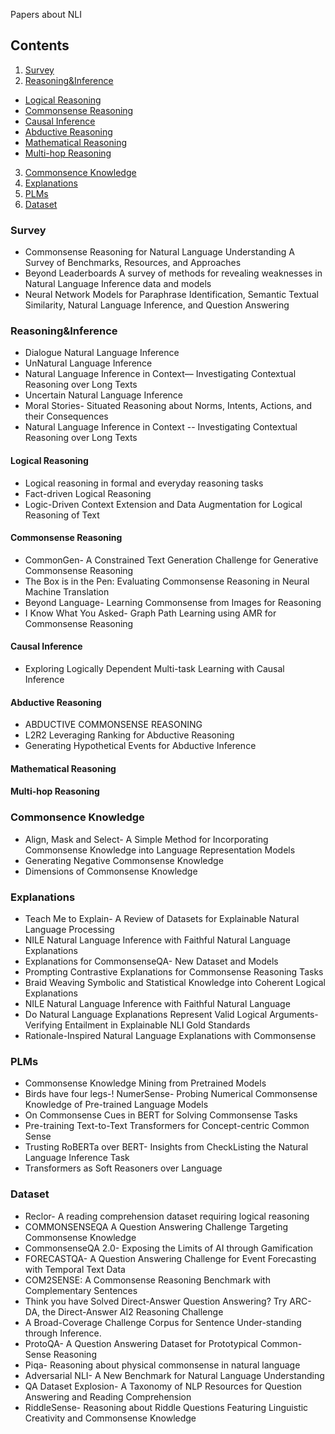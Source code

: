 Papers about NLI

## Contents

1. [Survey](#Survey)
2. [Reasoning&Inference](#Reasoning&Inference)
  - [Logical Reasoning](#LogicalReasoning)
  - [Commonsense Reasoning](#CommonsenseReasoning)
  - [Causal Inference](#CausalInference)
  - [Abductive Reasoning](#AbductiveReasoning)
  - [Mathematical Reasoning](#MathematicalReasoning)
  - [Multi-hop Reasoning](#Multi-hopReasoning)
3. [Commonsence Knowledge](#CommonsenceKnowledge)
4. [Explanations](#Explanations)
5. [PLMs](#PLMs)
6. [Dataset](#Dataset)


### Survey

- Commonsense Reasoning for Natural Language Understanding  A Survey of Benchmarks, Resources, and Approaches
- Beyond Leaderboards A survey of methods for revealing weaknesses in Natural Language Inference data and models
- Neural Network Models for Paraphrase Identification, Semantic Textual Similarity, Natural Language Inference, and Question Answering

### Reasoning&Inference

- Dialogue Natural Language Inference
- UnNatural Language Inference
- Natural Language Inference in Context— Investigating Contextual Reasoning over Long Texts
- Uncertain Natural Language Inference
- Moral Stories- Situated Reasoning about Norms, Intents, Actions, and their Consequences
- Natural Language Inference in Context -- Investigating Contextual Reasoning over Long Texts

#### Logical Reasoning

- Logical reasoning in formal and everyday reasoning tasks
- Fact-driven Logical Reasoning
- Logic-Driven Context Extension and Data Augmentation for Logical Reasoning of Text

#### Commonsense Reasoning

- CommonGen- A Constrained Text Generation Challenge for Generative Commonsense Reasoning
- The Box is in the Pen: Evaluating Commonsense Reasoning in Neural Machine Translation
- Beyond Language- Learning Commonsense from Images for Reasoning
- I Know What You Asked- Graph Path Learning using AMR for Commonsense Reasoning

#### Causal Inference

- Exploring Logically Dependent Multi-task Learning with Causal Inference

#### Abductive Reasoning

- ABDUCTIVE COMMONSENSE REASONING
- L2R2 Leveraging Ranking for Abductive Reasoning
- Generating Hypothetical Events for Abductive Inference

#### Mathematical Reasoning

#### Multi-hop Reasoning

### Commonsence Knowledge

- Align, Mask and Select- A Simple Method for Incorporating Commonsense Knowledge into Language Representation Models
- Generating Negative Commonsense Knowledge
- Dimensions of Commonsense Knowledge

### Explanations

- Teach Me to Explain- A Review of Datasets for Explainable Natural Language Processing 
- NILE Natural Language Inference with Faithful Natural Language Explanations
- Explanations for CommonsenseQA- New Dataset and Models
- Prompting Contrastive Explanations for Commonsense Reasoning Tasks
- Braid Weaving Symbolic and Statistical Knowledge into Coherent Logical Explanations
- NILE Natural Language Inference with Faithful Natural Language
- Do Natural Language Explanations Represent Valid Logical Arguments- Verifying Entailment in Explainable NLI Gold Standards
- Rationale-Inspired Natural Language Explanations with Commonsense

### PLMs

- Commonsense Knowledge Mining from Pretrained Models
- Birds have four legs-! NumerSense- Probing Numerical Commonsense Knowledge of Pre-trained Language Models
- On Commonsense Cues in BERT for Solving Commonsense Tasks
- Pre-training Text-to-Text Transformers for Concept-centric Common Sense
- Trusting RoBERTa over BERT- Insights from CheckListing the Natural Language Inference Task
- Transformers as Soft Reasoners over Language

### Dataset

- Reclor- A reading comprehension dataset requiring logical reasoning
- COMMONSENSEQA A Question Answering Challenge Targeting Commonsense Knowledge
- CommonsenseQA 2.0- Exposing the Limits of AI through Gamification
- FORECASTQA- A Question Answering Challenge for Event Forecasting with Temporal Text Data
- COM2SENSE: A Commonsense Reasoning Benchmark with Complementary Sentences
- Think you have Solved Direct-Answer Question Answering? Try ARC-DA, the Direct-Answer AI2 Reasoning Challenge
- A Broad-Coverage Challenge Corpus for Sentence Under-standing through Inference.
- ProtoQA- A Question Answering Dataset for Prototypical Common-Sense Reasoning
- Piqa- Reasoning about physical commonsense in natural language
- Adversarial NLI- A New Benchmark for Natural Language Understanding
- QA Dataset Explosion- A Taxonomy of NLP Resources for Question Answering and Reading Comprehension
- RiddleSense- Reasoning about Riddle Questions Featuring Linguistic Creativity and Commonsense Knowledge
